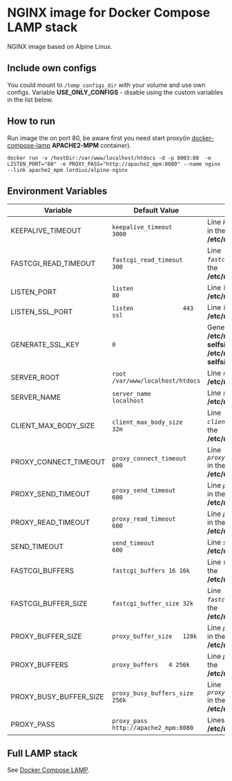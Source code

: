# NGINX image for Docker Compose LAMP stack
NGINX image based on Alpine Linux.

## Include own configs
You could mount to `/temp_configs_dir` with your volume and use own configs. Variable **USE_ONLY_CONFIGS** - disable using the custom variables in the list below.

## How to run

Run image the on port 80, be aware first you need start proxy(in [docker-compose-lamp](https://github.com/a-kom/docker-compose-lamp) **APACHE2-MPM** container).

`docker run -v /hostDir:/var/www/localhost/htdocs -d -p 8003:80  -e LISTEN_PORT="80" -e PROXY_PASS="http://apache2_mpm:8080" --name nginx --link apache2_mpm lordius/alpine-nginx`

## Environment Variables

| Variable                          | Default Value | Description |
| --------------------------------- | ------------- | ----------- |
| KEEPALIVE_TIMEOUT                                 | `keepalive_timeout           3000`                                        | Line *`keepalive_timeout`* in the **/etc/nginx/nginx.conf**                                           |
| FASTCGI_READ_TIMEOUT                              | `fastcgi_read_timeout        300`                                         | Line *`fastcgi_read_timeout`* in the **/etc/nginx/nginx.conf**                                        |
| LISTEN_PORT                                       | `listen                  80`                                              | Line *`listen`* in the **/etc/nginx/nginx.conf**                                                      |
| LISTEN_SSL_PORT                                   | `listen              443 ssl`                                             | Line *`listen`* in the **/etc/nginx/nginx.conf**                                                      |
| GENERATE_SSL_KEY                                  |             `0`                                                              | Generates SSL keys **/etc/nginx/ssl/nginx-selfsigned.key**, **/etc/nginx/ssl/nginx-selfsigned.crt**   |
| SERVER_ROOT                                       | `root                    /var/www/localhost/htdocs`                       | Line *`root`* in the **/etc/nginx/nginx.conf**                                                        |
| SERVER_NAME                                       | `server_name             localhost`                                       | Line *`server_name`* in the **/etc/nginx/nginx.conf**                                                 |
| CLIENT_MAX_BODY_SIZE                              | `client_max_body_size    32m`                                             | Line *`client_max_body_size`* in the **/etc/nginx/nginx.conf**                                        |
| PROXY_CONNECT_TIMEOUT                             | `proxy_connect_timeout       600`                                         | Line *`proxy_connect_timeout`* in the **/etc/nginx/nginx.conf**                                       |
| PROXY_SEND_TIMEOUT                                | `proxy_send_timeout          600`                                         | Line *`proxy_send_timeout`* in the **/etc/nginx/nginx.conf**                                          |
| PROXY_READ_TIMEOUT                                | `proxy_read_timeout          600`                                         | Line *`proxy_read_timeout`* in the **/etc/nginx/nginx.conf**                                          |
| SEND_TIMEOUT                                      | `send_timeout                600`                                         | Line *`send_timeout`* in the **/etc/nginx/nginx.conf**                                                |
| FASTCGI_BUFFERS                                   | `fastcgi_buffers 16 16k`                                                  | Line *`fastcgi_buffers`* in the **/etc/nginx/nginx.conf**                                             |
| FASTCGI_BUFFER_SIZE                               | `fastcgi_buffer_size 32k`                                                 | Line *`fastcgi_buffer_size`* in the **/etc/nginx/nginx.conf**                                         |
| PROXY_BUFFER_SIZE                                 | `proxy_buffer_size   128k`                                                | Line *`proxy_buffer_size`* in the **/etc/nginx/nginx.conf**                                           |
| PROXY_BUFFERS                                     | `proxy_buffers   4 256k`                                                  | Line *`proxy_buffers`* in the **/etc/nginx/nginx.conf**                                               |
| PROXY_BUSY_BUFFER_SIZE                            | `proxy_busy_buffers_size   256k`                                          | Line *`proxy_busy_buffers_size`* in the **/etc/nginx/nginx.conf**                                     |
| PROXY_PASS                                        | `proxy_pass http://apache2_mpm:8080`                                      | Lines *`proxy_pass`* in the **/etc/nginx/nginx.conf**                                                 |

## Full LAMP stack

See [Docker Compose LAMP](https://github.com/a-kom/docker-compose-lamp).
